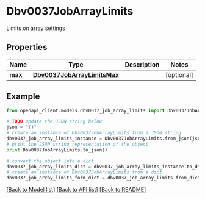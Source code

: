 # Dbv0037JobArrayLimits

Limits on array settings

## Properties
Name | Type | Description | Notes
------------ | ------------- | ------------- | -------------
**max** | [**Dbv0037JobArrayLimitsMax**](Dbv0037JobArrayLimitsMax.md) |  | [optional] 

## Example

```python
from openapi_client.models.dbv0037_job_array_limits import Dbv0037JobArrayLimits

# TODO update the JSON string below
json = "{}"
# create an instance of Dbv0037JobArrayLimits from a JSON string
dbv0037_job_array_limits_instance = Dbv0037JobArrayLimits.from_json(json)
# print the JSON string representation of the object
print Dbv0037JobArrayLimits.to_json()

# convert the object into a dict
dbv0037_job_array_limits_dict = dbv0037_job_array_limits_instance.to_dict()
# create an instance of Dbv0037JobArrayLimits from a dict
dbv0037_job_array_limits_form_dict = dbv0037_job_array_limits.from_dict(dbv0037_job_array_limits_dict)
```
[[Back to Model list]](../README.md#documentation-for-models) [[Back to API list]](../README.md#documentation-for-api-endpoints) [[Back to README]](../README.md)


